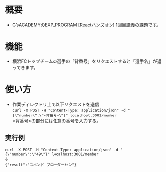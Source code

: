 # 概要
- G’sACADEMYのEXP_PROGRAM [Reactハンズオン] 1回目講義の課題です。

# 機能
- 横浜FCトップチームの選手の「背番号」をリクエストすると「選手名」が返ってきます。

# 使い方
- 作業ディレクトリ上で以下リクエストを送信  
`curl -X POST -H "Content-Type: application/json" -d "{\"number\”:\”<背番号>\”}” localhost:3001/member`  
<背番号>の部分には任意の番号を入力する。

## 実行例
`curl -X POST -H "Content-Type: application/json" -d "{\"number\":\"49\"}" localhost:3001/member`  
↓  
`{"result":"スベンド ブローダーセン"}`
